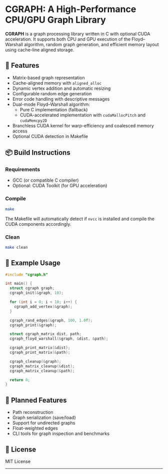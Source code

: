 # CGRAPH: A High-Performance CPU/GPU Graph Library

**CGRAPH** is a graph processing library written in C with optional CUDA acceleration. It supports both CPU and GPU execution of the Floyd–Warshall algorithm, random graph generation, and efficient memory layout using cache-line aligned storage.

## 🚀 Features

- Matrix-based graph representation
- Cache-aligned memory with `aligned_alloc`
- Dynamic vertex addition and automatic resizing
- Configurable random edge generation
- Error code handling with descriptive messages
- Dual-mode Floyd–Warshall algorithm:
  - Pure C implementation (fallback)
  - CUDA-accelerated implementation with `cudaMallocPitch` and `cudaMemcpy2D`
- Branchless CUDA kernel for warp-efficiency and coalesced memory access
- Optional CUDA detection in Makefile

## 📦 Build Instructions

### Requirements

- GCC (or compatible C compiler)
- Optional: CUDA Toolkit (for GPU acceleration)

### Compile

```bash
make
```

The Makefile will automatically detect if `nvcc` is installed and compile the CUDA components accordingly.

### Clean

```bash
make clean
```

## 🧪 Example Usage

```c
#include "cgraph.h"

int main() {
  struct cgraph graph;
  cgraph_init(&graph, 10);

  for (int i = 0; i < 10; i++) {
    cgraph_add_vertex(&graph);
  }

  cgraph_rand_edges(&graph, 100, 1.0f);
  cgraph_print(&graph);

  struct cgraph_matrix dist, path;
  cgraph_floyd_warshall(&graph, &dist, &path);

  cgraph_print_matrix(&dist);
  cgraph_print_matrix(&path);

  cgraph_cleanup(&graph);
  cgraph_matrix_cleanup(&dist);
  cgraph_matrix_cleanup(&path);

  return 0;
}
```

## 🧠 Planned Features

- Path reconstruction
- Graph serialization (save/load)
- Support for undirected graphs
- Float-weighted edges
- CLI tools for graph inspection and benchmarks

## 📄 License

MIT License

---
